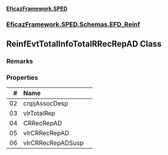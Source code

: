#### [EficazFramework.SPED](EficazFrameworkSPED.md 'EficazFramework SPED')
### [EficazFramework.SPED.Schemas.EFD_Reinf](EficazFramework.SPED.Schemas.EFD_Reinf.md 'EficazFramework.SPED.Schemas.EFD_Reinf')

## ReinfEvtTotalInfoTotalRRecRepAD Class

### Remarks
### Properties

| # | Name | |
| ---: | :--- | :--- |
| 02 | cnpjAssocDesp |  |
| 03 | vlrTotalRep |  |
| 04 | CRRecRepAD |  |
| 05 | vlrCRRecRepAD |  |
| 06 | vlrCRRecRepADSusp |  |
